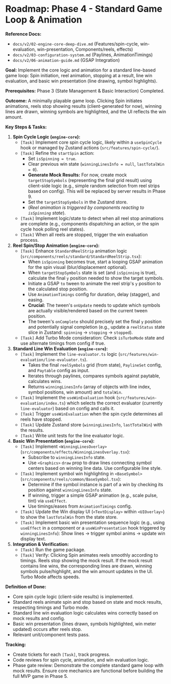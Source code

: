 # Roadmap: Phase 4 - Standard Game Loop & Animation

**Reference Docs:**
*   `docs/v2/02-engine-core-deep-dive.md` (Features/spin-cycle, win-evaluation, win-presentation, Components/reels, effects)
*   `docs/v2/03-configuration-system.md` (Paylines, AnimationTimings)
*   `docs/v2/06-animation-guide.md` (GSAP Integration)

**Goal:** Implement the core logic and animation for a standard line-based game loop: Spin initiation, reel animation, stopping at a result, line win evaluation, and basic win presentation (line drawing, symbol highlights).

**Prerequisites:** Phase 3 (State Management & Basic Interaction) Completed.

**Outcome:** A minimally playable game loop. Clicking Spin initiates animations, reels stop showing results (client-generated for now), winning lines are drawn, winning symbols are highlighted, and the UI reflects the win amount.

**Key Steps & Tasks:**

1.  **Spin Cycle Logic (`engine-core`):**
    *   `[Task]` Implement core spin cycle logic, likely within a `useSpinCycle` hook or managed by Zustand actions (`src/features/spin-cycle/`).
    *   `[Task]` Refine the `startSpin` action:
        *   Set `isSpinning = true`.
        *   Clear previous win state (`winningLinesInfo = null`, `lastTotalWin = 0`).
        *   **Generate Mock Results:** For now, create mock `targetStopSymbols` (representing the final grid result) using client-side logic (e.g., simple random selection from reel strips based on config). This will be replaced by server results in Phase 9.
        *   Set the `targetStopSymbols` in the Zustand store.
        *   (*Reel animation is triggered by components reacting to `isSpinning` state*).
    *   `[Task]` Implement logic/state to detect when all reel stop animations are complete (e.g., components dispatching an action, or the spin cycle hook polling reel states).
    *   `[Task]` When all reels are stopped, trigger the win evaluation process.
2.  **Reel Spin/Stop Animation (`engine-core`):**
    *   `[Task]` Enhance `StandardReelStrip` animation logic (`src/components/reels/standard/StandardReelStrip.tsx`):
        *   When `isSpinning` becomes true, start a looping GSAP animation for the spin visual (blur/displacement optional).
        *   When `targetStopSymbols` state is set (and `isSpinning` is true), calculate the final `y` position needed to show the target symbols.
        *   Initiate a GSAP `to` tween to animate the reel strip's `y` position to the calculated stop position.
        *   Use `AnimationTimings` config for duration, delay (stagger), and easing.
        *   **Crucial:** The tween's `onUpdate` needs to update which symbols are actually visible/rendered based on the current tween position.
        *   The tween's `onComplete` should precisely set the final `y` position and potentially signal completion (e.g., update a `reelStatus` state slice in Zustand: `spinning` -> `stopping` -> `stopped`).
    *   `[Task]` Add Turbo Mode consideration: Check `isTurboMode` state and use alternate timings from config if true.
3.  **Standard Line Win Evaluation (`engine-core`):**
    *   `[Task]` Implement the `line-evaluator.ts` logic (`src/features/win-evaluation/line-evaluator.ts`).
        *   Takes the final `reelSymbols` grid (from state), `PaylineSet` config, and `Paytable` config as input.
        *   Iterates through paylines, compares symbols against paytable, calculates wins.
        *   Returns `winningLinesInfo` (array of objects with line index, symbol positions, win amount) and `totalWin`.
    *   `[Task]` Implement the `useWinEvaluation` hook (`src/features/win-evaluation/index.ts`) which selects the correct evaluator (currently `line-evaluator`) based on config and calls it.
    *   `[Task]` Trigger `useWinEvaluation` when the spin cycle determines all reels have stopped.
    *   `[Task]` Update Zustand store (`winningLinesInfo`, `lastTotalWin`) with the results.
    *   `[Task]` Write unit tests for the line evaluator logic.
4.  **Basic Win Presentation (`engine-core`):**
    *   `[Task]` Implement `<WinningLinesOverlay>` (`src/components/effects/WinningLinesOverlay.tsx`):
        *   Subscribe to `winningLinesInfo` state.
        *   Use `<Graphics>` `draw` prop to draw lines connecting symbol centers based on winning line data. Use configurable line style.
    *   `[Task]` Implement symbol win highlighting in `<BaseSymbol>` (`src/components/reels/common/BaseSymbol.tsx`):
        *   Determine if the symbol instance is part of a win by checking its position against `winningLinesInfo` state.
        *   If winning, trigger a simple GSAP animation (e.g., scale pulse, tint) via `useEffect`.
        *   Use timings/eases from `AnimationTimings` config.
    *   `[Task]` Update the Win display UI (`<TextDisplay>` within `<UIOverlay>`) to show the `lastTotalWin` from the state store.
    *   `[Task]` Implement basic win presentation sequence logic (e.g., using `useEffect` in a component or a `useWinPresentation` hook triggered by `winningLinesInfo`): Show lines -> trigger symbol anims -> update win display text.
5.  **Integration & Verification:**
    *   `[Task]` Run the game package.
    *   `[Task]` Verify: Clicking Spin animates reels smoothly according to timings. Reels stop showing the mock result. If the mock result contains line wins, the corresponding lines are drawn, winning symbols pulse/highlight, and the win amount updates in the UI. Turbo Mode affects speeds.

**Definition of Done:**
*   Core spin cycle logic (client-side results) is implemented.
*   Standard reels animate spin and stop based on state and mock results, respecting timings and Turbo mode.
*   Standard line win evaluation logic calculates wins correctly based on mock results and config.
*   Basic win presentation (lines drawn, symbols highlighted, win meter updated) occurs after reels stop.
*   Relevant unit/component tests pass.

**Tracking:**
*   Create tickets for each `[Task]`, track progress.
*   Code reviews for spin cycle, animation, and win evaluation logic.
*   Phase gate review: Demonstrate the complete standard game loop with mock results. Ensure core mechanics are functional before building the full MVP game in Phase 5.
